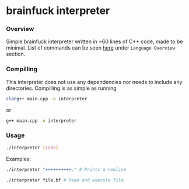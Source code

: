 # brainfuck interpreter
### Overview
Simple brainfuck interpreter written in ~60 lines of C++ code, made to be minimal. List of commands can be seen [here](https://esolangs.org/wiki/Brainfuck) under `Language Overview` section.
### Compilling
This interpreter does not use any dependencies nor needs to include any directories. Compilling is as simple as running
```bash
clang++ main.cpp -o interpreter
```
or
```bash
g++ main.cpp -o interpreter
```
### Usage
```bash
./interpreter [code]
```
Examples:
```bash
./interpreter "++++++++++." # Prints a newline
```
```bash
./interpreter file.bf # Read and execute file
```
